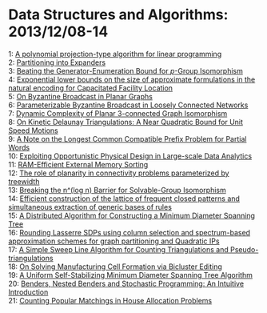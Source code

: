# Data Structures and Algorithms: 2013/12/08-14  
1: [A polynomial projection-type algorithm for linear programming](https://doi.org/10.48550/arXiv.1307.4334)  
2: [Partitioning into Expanders](https://doi.org/10.48550/arXiv.1309.3223)  
3: [Beating the Generator-Enumeration Bound for $p$-Group Isomorphism](https://doi.org/10.48550/arXiv.1312.1755)  
4: [Exponential lower bounds on the size of approximate formulations in the  natural encoding for Capacitated Facility Location](https://doi.org/10.48550/arXiv.1312.1819)  
5: [On Byzantine Broadcast in Planar Graphs](https://doi.org/10.48550/arXiv.1301.2875)  
6: [Parameterizable Byzantine Broadcast in Loosely Connected Networks](https://doi.org/10.48550/arXiv.1301.3996)  
7: [Dynamic Complexity of Planar 3-connected Graph Isomorphism](https://doi.org/10.48550/arXiv.1312.2141)  
8: [On Kinetic Delaunay Triangulations: A Near Quadratic Bound for Unit  Speed Motions](https://doi.org/10.48550/arXiv.1312.2194)  
9: [A Note on the Longest Common Compatible Prefix Problem for Partial Words](https://doi.org/10.48550/arXiv.1312.2381)  
10: [Exploiting Opportunistic Physical Design in Large-scale Data Analytics](https://doi.org/10.48550/arXiv.1303.6609)  
11: [RAM-Efficient External Memory Sorting](https://doi.org/10.48550/arXiv.1312.2018)  
12: [The role of planarity in connectivity problems parameterized by  treewidth](https://doi.org/10.48550/arXiv.1312.2889)  
13: [Breaking the n^(log n) Barrier for Solvable-Group Isomorphism](https://doi.org/10.48550/arXiv.1205.0642)  
14: [Efficient construction of the lattice of frequent closed patterns and  simultaneous extraction of generic bases of rules](https://doi.org/10.48550/arXiv.1312.1558)  
15: [A Distributed Algorithm for Constructing a Minimum Diameter Spanning  Tree](https://doi.org/10.48550/arXiv.1312.1961)  
16: [Rounding Lasserre SDPs using column selection and spectrum-based  approximation schemes for graph partitioning and Quadratic IPs](https://doi.org/10.48550/arXiv.1312.3024)  
17: [A Simple Sweep Line Algorithm for Counting Triangulations and  Pseudo-triangulations](https://doi.org/10.48550/arXiv.1312.3188)  
18: [On Solving Manufacturing Cell Formation via Bicluster Editing](https://doi.org/10.48550/arXiv.1312.3288)  
19: [A Uniform Self-Stabilizing Minimum Diameter Spanning Tree Algorithm](https://doi.org/10.48550/arXiv.1312.3303)  
20: [Benders, Nested Benders and Stochastic Programming: An Intuitive  Introduction](https://doi.org/10.48550/arXiv.1312.3158)  
21: [Counting Popular Matchings in House Allocation Problems](https://doi.org/10.48550/arXiv.1312.3552)  